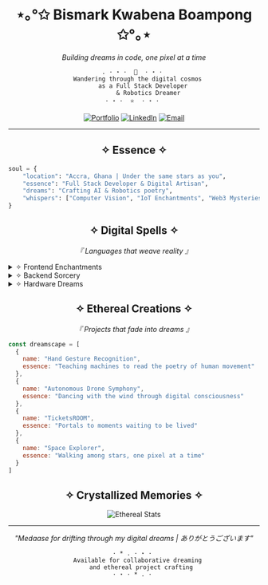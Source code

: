 <div align="center">

# ⋆｡°✩ Bismark Kwabena Boampong ✩°｡⋆

*Building dreams in code, one pixel at a time*

```ascii
. · ⋆ ·  🌙  · ⋆ · 
  Wandering through the digital cosmos
     as a Full Stack Developer
        & Robotics Dreamer
· ⋆ ·  ⭐  · ⋆ · 
```

[![Portfolio](https://img.shields.io/badge/✧-Portfolio-b3a5d9?style=for-the-badge&logoColor=white)](https://anotherone-one.vercel.app/)
[![LinkedIn](https://img.shields.io/badge/✧-LinkedIn-8e9aaf?style=for-the-badge&logoColor=white)](https://www.linkedin.com/in/bismark-kwabena-049a9b322/)
[![Email](https://img.shields.io/badge/✧-Email-c9b6e4?style=for-the-badge&logoColor=white)](mailto:bismarkkwabenaboampong@gmail.com)

</div>

---

<div align="center">

## ✧ Essence ✧

</div>

```python
soul = {
    "location": "Accra, Ghana | Under the same stars as you",
    "essence": "Full Stack Developer & Digital Artisan",
    "dreams": "Crafting AI & Robotics poetry",
    "whispers": ["Computer Vision", "IoT Enchantments", "Web3 Mysteries"],
}
```

<div align="center">

## ✧ Digital Spells ✧

*『 Languages that weave reality 』*

</div>

<details>
<summary>✧ Frontend Enchantments</summary>

![React](https://img.shields.io/badge/⋆-React-d4bfff?style=for-the-badge&logoColor=white)
![Next.js](https://img.shields.io/badge/⋆-Next.js-b3a5d9?style=for-the-badge&logoColor=white)
![Vue.js](https://img.shields.io/badge/⋆-Vue.js-c9b6e4?style=for-the-badge&logoColor=white)
![Flutter](https://img.shields.io/badge/⋆-Flutter-8e9aaf?style=for-the-badge&logoColor=white)

</details>

<details>
<summary>✧ Backend Sorcery</summary>

![Node.js](https://img.shields.io/badge/⋆-Node.js-d4bfff?style=for-the-badge&logoColor=white)
![Express](https://img.shields.io/badge/⋆-Express-b3a5d9?style=for-the-badge&logoColor=white)
![MongoDB](https://img.shields.io/badge/⋆-MongoDB-c9b6e4?style=for-the-badge&logoColor=white)
![Firebase](https://img.shields.io/badge/⋆-Firebase-8e9aaf?style=for-the-badge&logoColor=white)

</details>

<details>
<summary>✧ Hardware Dreams</summary>

![Arduino](https://img.shields.io/badge/⋆-Arduino-d4bfff?style=for-the-badge&logoColor=white)
![Raspberry Pi](https://img.shields.io/badge/⋆-Raspberry%20Pi-b3a5d9?style=for-the-badge&logoColor=white)
![OpenCV](https://img.shields.io/badge/⋆-OpenCV-c9b6e4?style=for-the-badge&logoColor=white)
![TensorFlow](https://img.shields.io/badge/⋆-TensorFlow-8e9aaf?style=for-the-badge&logoColor=white)

</details>

<div align="center">

## ✧ Ethereal Creations ✧

*『 Projects that fade into dreams 』*

</div>

```javascript
const dreamscape = [
  {
    name: "Hand Gesture Recognition",
    essence: "Teaching machines to read the poetry of human movement"
  },
  {
    name: "Autonomous Drone Symphony",
    essence: "Dancing with the wind through digital consciousness"
  },
  {
    name: "TicketsROOM",
    essence: "Portals to moments waiting to be lived"
  },
  {
    name: "Space Explorer",
    essence: "Walking among stars, one pixel at a time"
  }
]
```

<div align="center">

## ✧ Crystallized Memories ✧

![Ethereal Stats](https://github-readme-stats.vercel.app/api?username=kwabena369&show_icons=true&theme=material-palenight&bg_color=193549&title_color=c9b6e4&text_color=d4bfff&icon_color=b3a5d9)

</div>

---

<div align="center">

*"Medaase for drifting through my digital dreams | ありがとうございます"* 

```ascii
· * . · ⋆ · 
  Available for collaborative dreaming
    and ethereal project crafting
· ⋆ · * . · 
```

</div>
